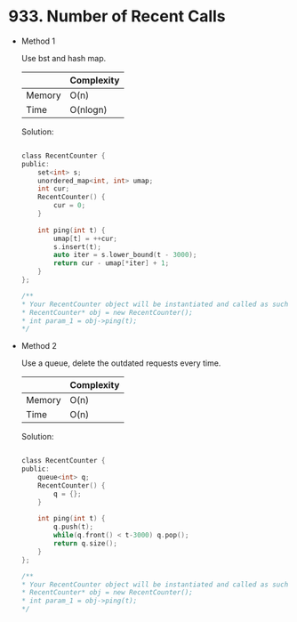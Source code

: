 # 933. Number of Recent Calls
- Method 1

    Use bst and hash map.

    | |   Complexity  |
    | ----------- | ----------- | 
    |  Memory     | O(n) | 
    |      Time       |  O(nlogn) | 


    Solution:

    ``` h

    class RecentCounter {
    public:
        set<int> s;
        unordered_map<int, int> umap;
        int cur;
        RecentCounter() {
            cur = 0;
        }
        
        int ping(int t) {
            umap[t] = ++cur;
            s.insert(t);
            auto iter = s.lower_bound(t - 3000);
            return cur - umap[*iter] + 1;
        }
    };

    /**
    * Your RecentCounter object will be instantiated and called as such:
    * RecentCounter* obj = new RecentCounter();
    * int param_1 = obj->ping(t);
    */

    ```

- Method 2

    Use a queue, delete the outdated requests every time.

    | |   Complexity  |
    | ----------- | ----------- | 
    |  Memory     | O(n) | 
    |      Time       |  O(n) | 


    Solution:

    ``` h

    class RecentCounter {
    public:
        queue<int> q;
        RecentCounter() {
            q = {};
        }
        
        int ping(int t) {
            q.push(t);
            while(q.front() < t-3000) q.pop();
            return q.size();
        }
    };

    /**
    * Your RecentCounter object will be instantiated and called as such:
    * RecentCounter* obj = new RecentCounter();
    * int param_1 = obj->ping(t);
    */

    ```




<br>